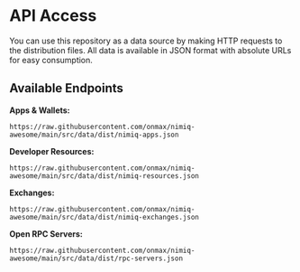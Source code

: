 # API Access

You can use this repository as a data source by making HTTP requests to the distribution files. All data is available in JSON format with absolute URLs for easy consumption.

## Available Endpoints

**Apps & Wallets:**
```
https://raw.githubusercontent.com/onmax/nimiq-awesome/main/src/data/dist/nimiq-apps.json
```

**Developer Resources:**
```
https://raw.githubusercontent.com/onmax/nimiq-awesome/main/src/data/dist/nimiq-resources.json
```

**Exchanges:**
```
https://raw.githubusercontent.com/onmax/nimiq-awesome/main/src/data/dist/nimiq-exchanges.json
```

**Open RPC Servers:**
```
https://raw.githubusercontent.com/onmax/nimiq-awesome/main/src/data/dist/rpc-servers.json
```
